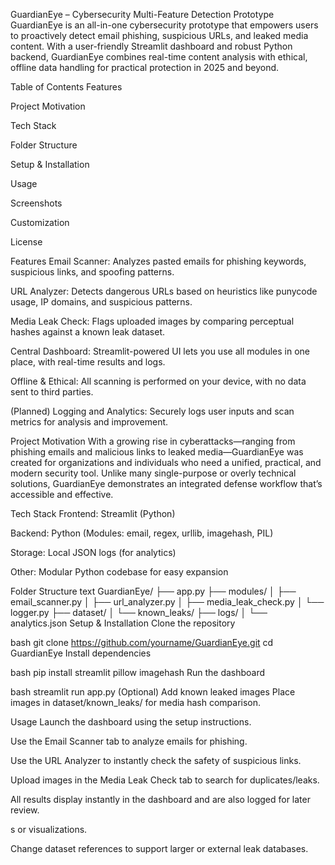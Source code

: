 GuardianEye – Cybersecurity Multi-Feature Detection Prototype
GuardianEye is an all-in-one cybersecurity prototype that empowers users to proactively detect email phishing, suspicious URLs, and leaked media content. With a user-friendly Streamlit dashboard and robust Python backend, GuardianEye combines real-time content analysis with ethical, offline data handling for practical protection in 2025 and beyond.

Table of Contents
Features

Project Motivation

Tech Stack

Folder Structure

Setup & Installation

Usage

Screenshots

Customization

License

Features
Email Scanner: Analyzes pasted emails for phishing keywords, suspicious links, and spoofing patterns.

URL Analyzer: Detects dangerous URLs based on heuristics like punycode usage, IP domains, and suspicious patterns.

Media Leak Check: Flags uploaded images by comparing perceptual hashes against a known leak dataset.

Central Dashboard: Streamlit-powered UI lets you use all modules in one place, with real-time results and logs.

Offline & Ethical: All scanning is performed on your device, with no data sent to third parties.

(Planned) Logging and Analytics: Securely logs user inputs and scan metrics for analysis and improvement.

Project Motivation
With a growing rise in cyberattacks—ranging from phishing emails and malicious links to leaked media—GuardianEye was created for organizations and individuals who need a unified, practical, and modern security tool. Unlike many single-purpose or overly technical solutions, GuardianEye demonstrates an integrated defense workflow that’s accessible and effective.

Tech Stack
Frontend: Streamlit (Python)

Backend: Python (Modules: email, regex, urllib, imagehash, PIL)

Storage: Local JSON logs (for analytics)

Other: Modular Python codebase for easy expansion

Folder Structure
text
GuardianEye/
├── app.py
├── modules/
│   ├── email_scanner.py
│   ├── url_analyzer.py
│   ├── media_leak_check.py
│   └── logger.py
├── dataset/
│   └── known_leaks/
├── logs/
│   └── analytics.json
Setup & Installation
Clone the repository

bash
git clone https://github.com/yourname/GuardianEye.git
cd GuardianEye
Install dependencies

bash
pip install streamlit pillow imagehash
Run the dashboard

bash
streamlit run app.py
(Optional) Add known leaked images
Place images in dataset/known_leaks/ for media hash comparison.

Usage
Launch the dashboard using the setup instructions.

Use the Email Scanner tab to analyze emails for phishing.

Use the URL Analyzer to instantly check the safety of suspicious links.

Upload images in the Media Leak Check tab to search for duplicates/leaks.

All results display instantly in the dashboard and are also logged for later review.

s or visualizations.

Change dataset references to support larger or external leak databases.
